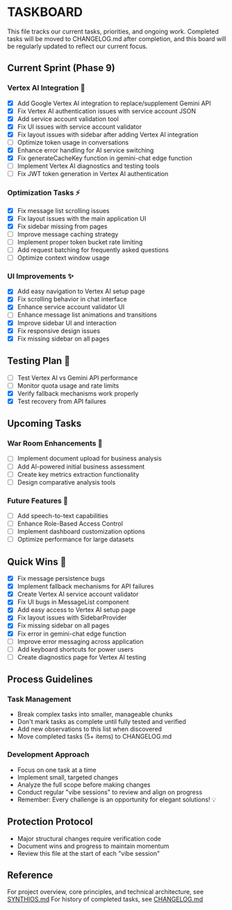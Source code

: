 
# TASKBOARD

This file tracks our current tasks, priorities, and ongoing work. Completed tasks will be moved to CHANGELOG.md after completion, and this board will be regularly updated to reflect our current focus.

## Current Sprint (Phase 9)

### Vertex AI Integration 🚀
- [x] Add Google Vertex AI integration to replace/supplement Gemini API
- [x] Fix Vertex AI authentication issues with service account JSON
- [x] Add service account validation tool
- [x] Fix UI issues with service account validator
- [x] Fix layout issues with sidebar after adding Vertex AI integration
- [ ] Optimize token usage in conversations
- [x] Enhance error handling for AI service switching
- [x] Fix generateCacheKey function in gemini-chat edge function
- [ ] Implement Vertex AI diagnostics and testing tools
- [ ] Fix JWT token generation in Vertex AI authentication

### Optimization Tasks ⚡
- [x] Fix message list scrolling issues
- [x] Fix layout issues with the main application UI
- [x] Fix sidebar missing from pages
- [ ] Improve message caching strategy
- [ ] Implement proper token bucket rate limiting
- [ ] Add request batching for frequently asked questions
- [ ] Optimize context window usage

### UI Improvements ✨
- [x] Add easy navigation to Vertex AI setup page
- [x] Fix scrolling behavior in chat interface
- [x] Enhance service account validator UI
- [ ] Enhance message list animations and transitions
- [x] Improve sidebar UI and interaction
- [x] Fix responsive design issues
- [x] Fix missing sidebar on all pages

## Testing Plan 🧪
- [ ] Test Vertex AI vs Gemini API performance
- [ ] Monitor quota usage and rate limits
- [x] Verify fallback mechanisms work properly
- [x] Test recovery from API failures

## Upcoming Tasks

### War Room Enhancements 🚀
- [ ] Implement document upload for business analysis
- [ ] Add AI-powered initial business assessment
- [ ] Create key metrics extraction functionality
- [ ] Design comparative analysis tools

### Future Features 🔮
- [ ] Add speech-to-text capabilities
- [ ] Enhance Role-Based Access Control
- [ ] Implement dashboard customization options
- [ ] Optimize performance for large datasets

## Quick Wins 🎯
- [x] Fix message persistence bugs
- [x] Implement fallback mechanisms for API failures
- [x] Create Vertex AI service account validator
- [x] Fix UI bugs in MessageList component
- [x] Add easy access to Vertex AI setup page
- [x] Fix layout issues with SidebarProvider
- [x] Fix missing sidebar on all pages
- [x] Fix error in gemini-chat edge function
- [ ] Improve error messaging across application
- [ ] Add keyboard shortcuts for power users
- [ ] Create diagnostics page for Vertex AI testing

## Process Guidelines

### Task Management
- Break complex tasks into smaller, manageable chunks
- Don't mark tasks as complete until fully tested and verified
- Add new observations to this list when discovered
- Move completed tasks (5+ items) to CHANGELOG.md

### Development Approach
- Focus on one task at a time
- Implement small, targeted changes
- Analyze the full scope before making changes
- Conduct regular "vibe sessions" to review and align on progress
- Remember: Every challenge is an opportunity for elegant solutions! 💡

## Protection Protocol
- Major structural changes require verification code
- Document wins and progress to maintain momentum
- Review this file at the start of each "vibe session"

## Reference
For project overview, core principles, and technical architecture, see [SYNTHIOS.md](./SYNTHIOS.md)
For history of completed tasks, see [CHANGELOG.md](./CHANGELOG.md)

